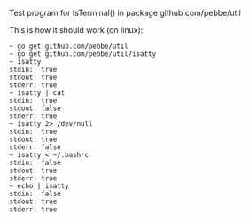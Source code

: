 Test program for IsTerminal() in package github.com/pebbe/util

This is how it should work (on linux): 

    ~ go get github.com/pebbe/util 
    ~ go get github.com/pebbe/util/isatty 
    ~ isatty 
    stdin:  true 
    stdout: true 
    stderr: true 
    ~ isatty | cat 
    stdin:  true 
    stdout: false 
    stderr: true 
    ~ isatty 2> /dev/null 
    stdin:  true 
    stdout: true 
    stderr: false 
    ~ isatty < ~/.bashrc 
    stdin:  false 
    stdout: true 
    stderr: true 
    ~ echo | isatty 
    stdin:  false 
    stdout: true 
    stderr: true

